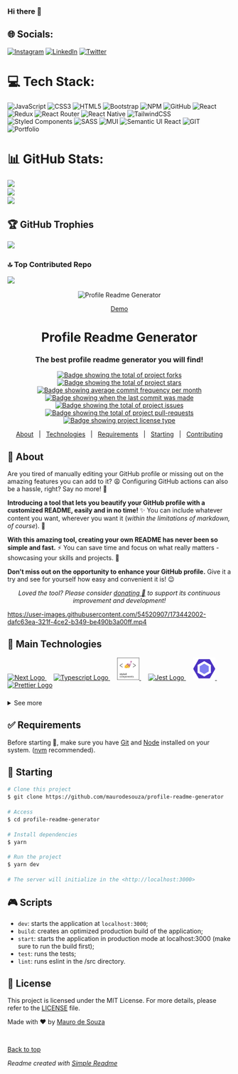 ### Hi there 👋


<!--
**Bayakyol/bayakyol** is a ✨ _special_ ✨ repository because its `README.md` (this file) appears on your GitHub profile.

Here are some ideas to get you started:

- 🔭 I’m currently working on ...
- 🌱 I’m currently learning ...
- 👯 I’m looking to collaborate on ...
- 🤔 I’m looking for help with ...
- 💬 Ask me about ...
- 📫 How to reach me: ...
- 😄 Pronouns: ...
- ⚡ Fun fact: ...
-->

## 🌐 Socials:
[![Instagram](https://img.shields.io/badge/Instagram-%23E4405F.svg?logo=Instagram&logoColor=white)](https://instagram.com/bayakyol_) [![LinkedIn](https://img.shields.io/badge/LinkedIn-%230077B5.svg?logo=linkedin&logoColor=white)](https://linkedin.com/in/bayakyol) [![Twitter](https://img.shields.io/badge/Twitter-%231DA1F2.svg?logo=Twitter&logoColor=white)](https://twitter.com/bayakyol) 

# 💻 Tech Stack:
![JavaScript](https://img.shields.io/badge/javascript-%23323330.svg?style=for-the-badge&logo=javascript&logoColor=%23F7DF1E) ![CSS3](https://img.shields.io/badge/css3-%231572B6.svg?style=for-the-badge&logo=css3&logoColor=white) ![HTML5](https://img.shields.io/badge/html5-%23E34F26.svg?style=for-the-badge&logo=html5&logoColor=white) ![Bootstrap](https://img.shields.io/badge/bootstrap-%23563D7C.svg?style=for-the-badge&logo=bootstrap&logoColor=white) ![NPM](https://img.shields.io/badge/NPM-%23000000.svg?style=for-the-badge&logo=npm&logoColor=white) ![GitHub](https://img.shields.io/badge/GitHub-%23121011.svg?style=for-the-badge&logo=github&logoColor=white) ![React](https://img.shields.io/badge/react-%2320232a.svg?style=for-the-badge&logo=react&logoColor=%2361DAFB) ![Redux](https://img.shields.io/badge/redux-%23593d88.svg?style=for-the-badge&logo=redux&logoColor=white) ![React Router](https://img.shields.io/badge/React_Router-CA4245?style=for-the-badge&logo=react-router&logoColor=white) ![React Native](https://img.shields.io/badge/react_native-%2320232a.svg?style=for-the-badge&logo=react&logoColor=%2361DAFB) ![TailwindCSS](https://img.shields.io/badge/tailwindcss-%2338B2AC.svg?style=for-the-badge&logo=tailwind-css&logoColor=white) ![Styled Components](https://img.shields.io/badge/styled--components-DB7093?style=for-the-badge&logo=styled-components&logoColor=white) ![SASS](https://img.shields.io/badge/SASS-hotpink.svg?style=for-the-badge&logo=SASS&logoColor=white) ![MUI](https://img.shields.io/badge/MUI-%230081CB.svg?style=for-the-badge&logo=material-ui&logoColor=white) ![Semantic UI React](https://img.shields.io/badge/Semantic%20UI%20React-%2335BDB2.svg?style=for-the-badge&logo=SemanticUIReact&logoColor=white) ![GIT](https://img.shields.io/badge/Git-fc6d26?style=for-the-badge&logo=git&logoColor=white) ![Portfolio](https://img.shields.io/badge/Portfolio-%23000000.svg?style=for-the-badge&logo=firefox&logoColor=#FF7139)
# 📊 GitHub Stats:
![](https://github-readme-stats.vercel.app/api?username=bayakyol&theme=dark&hide_border=false&include_all_commits=false&count_private=false)<br/>
![](https://github-readme-streak-stats.herokuapp.com/?user=bayakyol&theme=dark&hide_border=false)<br/>
![](https://github-readme-stats.vercel.app/api/top-langs/?username=bayakyol&theme=dark&hide_border=false&include_all_commits=false&count_private=false&layout=compact)

## 🏆 GitHub Trophies
![](https://github-profile-trophy.vercel.app/?username=bayakyol&theme=radical&no-frame=false&no-bg=true&margin-w=4)


### 🔝 Top Contributed Repo
![](https://github-contributor-stats.vercel.app/api?username=bayakyol&limit=5&theme=dark&combine_all_yearly_contributions=true)

<div align="center" id="top">
  <img src="https://profile-readme-generator.com/assets/app.png" width="900" alt="Profile Readme Generator" />

  <a href="https://profile-readme-generator.com">Demo</a>
</div>

<div align="center">
  <h1>Profile Readme Generator</h1>
  <h3>The best profile readme generator you will find!</h3>
</div>

<p align="center">
  <a href="https://github.com/maurodesouza/profile-readme-generator/fork" target="_blank">
    <img src="https://img.shields.io/github/forks/maurodesouza/profile-readme-generator?" alt="Badge showing the total of project forks"/>
  </a>

  <a href="https://github.com/maurodesouza/profile-readme-generator/stargazers" target="_blank">
    <img src="https://img.shields.io/github/stars/maurodesouza/profile-readme-generator?" alt="Badge showing the total of project stars"/>
  </a>

  <a href="https://github.com/maurodesouza/profile-readme-generator/commits/main" target="_blank">
    <img src="https://img.shields.io/github/commit-activity/m/maurodesouza/profile-readme-generator?" alt="Badge showing average commit frequency per month"/>
  </a>

  <a href="https://github.com/maurodesouza/profile-readme-generator/commits/main" target="_blank">
    <img src="https://img.shields.io/github/last-commit/maurodesouza/profile-readme-generator?" alt="Badge showing when the last commit was made"/>
  </a>

  <a href="https://github.com/maurodesouza/profile-readme-generator/issues" target="_blank">
    <img src="https://img.shields.io/github/issues/maurodesouza/profile-readme-generator?" alt="Badge showing the total of project issues"/>
  </a>

  <a href="https://github.com/maurodesouza/profile-readme-generator/pulls" target="_blank">
    <img src="https://img.shields.io/github/issues-pr/maurodesouza/profile-readme-generator?" alt="Badge showing the total of project pull-requests"/>
  </a>

  <a href="https://github.com/maurodesouza/profile-readme-generator/blob/master/LICENSE.md" target="_blank">
    <img alt="Badge showing project license type" src="https://img.shields.io/github/license/maurodesouza/profile-readme-generator?color=f85149">
  </a>
</p>


<p align="center">
  <a href="#dart-about">About</a> &#xa0; | &#xa0;
  <a href="#rocket-main-technologies">Technologies</a> &#xa0; | &#xa0;
  <a href="#white_check_mark-requirements">Requirements</a> &#xa0; | &#xa0;
  <a href="#checkered_flag-starting">Starting</a> &#xa0; | &#xa0;
  <a href="https://github.com/maurodesouza/profile-readme-generator/blob/main/.github/CONTRIBUTING.md">Contributing</a>
</p>

## :dart: About ##

Are you tired of manually editing your GitHub profile or missing out on the amazing features you can add to it? 😩 Configuring GitHub actions can also be a hassle, right? Say no more! 💪

**Introducing a tool that lets you beautify your GitHub profile with a customized README, easily and in no time!** ✨ You can include whatever content you want, wherever you want it (*within the limitations of markdown, of course*). 📝

**With this amazing tool, creating your own README has never been so simple and fast.** ⚡ You can save time and focus on what really matters - showcasing your skills and projects. 🚀

**Don't miss out on the opportunity to enhance your GitHub profile.** Give it a try and see for yourself how easy and convenient it is! 😉


<p align="center">
<i>Loved the tool? Please consider <a href="https://www.paypal.com/donate/?hosted_button_id=FR3A2DGVYKGJS">donating 💸</a> to support its continuous<br/> improvement and development!</i>
</p>

https://user-images.githubusercontent.com/54520907/173442002-dafc63ea-321f-4ce2-b349-be490b3a00ff.mp4

## :rocket: Main Technologies ##

<a href="https://nextjs.org">
  <img width="50" title="NextJs" alt="Next Logo" src="https://raw.githubusercontent.com/maurodesouza/maurodesouza/master/assets/next-logo.svg">
</a> &#xa0; &#xa0;

<a href="https://www.typescriptlang.org">
  <img width="50" title="Typescript" alt="Typescript Logo" src="https://raw.githubusercontent.com/maurodesouza/maurodesouza/master/assets/typescript-logo.svg">
</a> &#xa0; &#xa0;

<a href="https://styled-components.com">
  <img width="50" title="Styled Components" alt="Styled Components Logo" src="https://raw.githubusercontent.com/github/explore/80688e429a7d4ef2fca1e82350fe8e3517d3494d/topics/styled-components/styled-components.png">
</a> &#xa0; &#xa0;

<a href="https://jestjs.io">
  <img width="50" title="Jest" alt="Jest Logo" src="https://raw.githubusercontent.com/maurodesouza/maurodesouza/master/assets/jest-logo.svg">
</a> &#xa0; &#xa0;

<a href="https://eslint.org">
  <img  width="50" title="Eslint" alt="Eslint Logo" src="https://raw.githubusercontent.com/github/explore/80688e429a7d4ef2fca1e82350fe8e3517d3494d/topics/eslint/eslint.png">
</a> &#xa0; &#xa0;

<a href="https://prettier.io">
  <img width="50" title="Prettier" alt="Prettier Logo" src="https://prettier.io/icon.png">
</a>

###

<details>
  <summary>See more</summary>

  ###

  * [Styled Icons (Feather Icons)](https://styled-icons.js.org)
  * [Styled Media Query](https://github.com/morajabi/styled-media-query)
  * [Framer Motion](https://framer.com/motion/)
  * [HTML Prettify](https://github.com/Dmc0125/html-prettify)
  * [React Share](https://github.com/nygardk/react-share)
  * [Prismjs](https://prismjs.com)
  * [UUID](https://www.npmjs.com/package/uuid)

</details>

## :white_check_mark: Requirements ##

Before starting :checkered_flag:, make sure you have [Git](https://git-scm.com) and [Node](https://nodejs.org/en/) installed on your system. ([nvm](https://github.com/nvm-sh/nvm#node-version-manager---) recommended).

## :checkered_flag: Starting ##

```bash
# Clone this project
$ git clone https://github.com/maurodesouza/profile-readme-generator

# Access
$ cd profile-readme-generator

# Install dependencies
$ yarn

# Run the project
$ yarn dev

# The server will initialize in the <http://localhost:3000>
```

## :video_game: Scripts

- `dev`: starts the application at `localhost:3000`;
- `build`: creates an optimized production build of the application;
- `start`: starts the application in production mode at localhost:3000 (make sure to run the build first);
- `test`: runs the tests;
- `lint`: runs eslint in the /src directory.

## :memo: License ##

This project is licensed under the MIT License. For more details, please refer to the [LICENSE](LICENSE.md) file.


Made with :heart: by <a href="https://github.com/maurodesouza" target="_blank">Mauro de Souza</a>

&#xa0;

<a href="#top">Back to top</a>

*Readme created with [Simple Readme](https://marketplace.visualstudio.com/items?itemName=maurodesouza.vscode-simple-readme)*
<!-- Proudly created with GPRM ( https://gprm.itsvg.in ) -->
